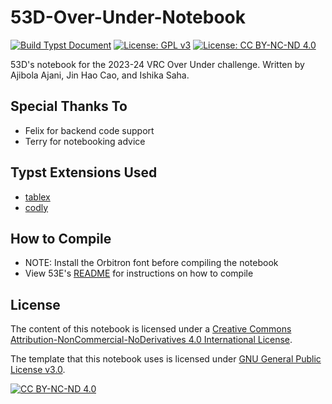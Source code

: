 # 53D-Over-Under-Notebook

[![Build Typst Document](https://github.com/Area-53-Robotics/53D-Over-Under-Notebook/actions/workflows/build.yml/badge.svg)](https://github.com/Area-53-Robotics/53D-Over-Under-Notebook/actions/workflows/build.yml) [![License: GPL v3](https://img.shields.io/badge/License-GPLv3-blue.svg)](https://www.gnu.org/licenses/gpl-3.0) [![License: CC BY-NC-ND 4.0](https://img.shields.io/badge/License-CC_BY--NC--ND_4.0-lightgrey.svg)](https://creativecommons.org/licenses/by-nc-nd/4.0/)

53D's notebook for the 2023-24 VRC Over Under challenge. Written by Ajibola Ajani, Jin Hao Cao, and Ishika Saha.


## Special Thanks To
- Felix for backend code support
- Terry for notebooking advice

## Typst Extensions Used
- [tablex](https://github.com/PgBiel/typst-tablex/)    
- [codly](https://github.com/Dherse/codly)

## How to Compile
- NOTE: Install the Orbitron font before compiling the notebook
- View 53E's [README](https://github.com/Area-53-Robotics/53E-Notebook/blob/part2/README.md) for instructions on how to compile


## License
The content of this notebook is licensed under a [Creative Commons Attribution-NonCommercial-NoDerivatives 4.0 International License][cc-by-nc-nd].

The template that this notebook uses is licensed under [GNU General Public License v3.0](https://www.gnu.org/licenses/gpl-3.0.en.html).

[![CC BY-NC-ND 4.0][cc-by-nc-nd-image]][cc-by-nc-nd]

[cc-by-nc-nd]: https://creativecommons.org/licenses/by-nc-nd/4.0/
[cc-by-nc-nd-image]: https://licensebuttons.net/l/by-nc-nd/4.0/88x31.png